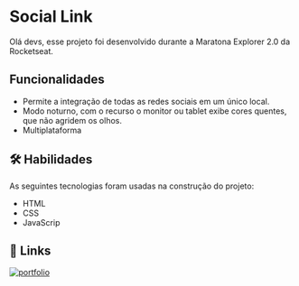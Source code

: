 






# Social Link
Olá devs, esse projeto foi desenvolvido durante a Maratona Explorer 2.0 da Rocketseat.

## Funcionalidades 

- Permite a integração de todas as redes sociais em um único local.
- Modo noturno, com o recurso o monitor ou tablet exibe cores quentes, que não agridem os olhos.
- Multiplataforma

## 🛠 Habilidades

As seguintes tecnologias foram usadas na construção do projeto:
- HTML
- CSS
- JavaScrip 


## 🔗 Links
[![portfolio](https://img.shields.io/badge/my_portfolio-000?style=for-the-badge&logo=ko-fi&logoColor=white)](https://leandrodemello.github.io/link-unico-leandro)


    




